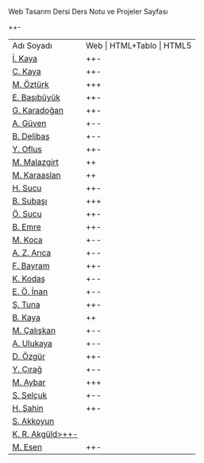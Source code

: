 Web Tasarım Dersi Ders Notu ve Projeler Sayfası
<table>
<tr><td>Adı Soyadı   </td> <td>Web | HTML+Tablo | HTML5</td></tr>
<tr><td><a href=https://ibrahim4913.wordpress.com>İ. Kaya</a></td><td>++-</td></tr>
<tr><td><a href=https://cihankayablog.wordpress.com>C. Kaya</a></td><td>++-</td></tr>
<tr><td><a href=https://muslum63.wordpress.com>M. Öztürk</a></td><td>+++</td></tr>
<tr><td><a href=https://emine44.wordpress.com>E. Başıbüyük</a></td><td>++-</td></tr>
<tr><td><a href=https://gokhankaradogan.wordpress.com>G. Karadoğan</a></td><td>++-</td></tr>
<tr><td><a href=https://guvenayakkabiblog.wordpress.com>A. Güven</a></td><td>+--</td></tr>
<tr><td><a href=https://burak1344.wordpress.com>B. Delibaş</a></td><td>+--</td></tr>
<tr><td><a href=https://httpegitim.wordpress.com>Y. Oflus</a></td><td>++-</td></tr>
<tr><td><a href=https://mahsummalazgirt.wordpress.com>M. Malazgirt</a></td><td>++</td></tr>
<tr><td><a href=https://karaaslanim.wordpress.com>M. Karaaslan</a></td><td>++</td></tr>
<tr><td><a href=https://itechnotrain.wordpress.com>H. Sucu</a></td><td>++-</td></tr>
<tr><td><a href=https://boteogretmeni.wordpress.com>B. Subaşı</a></td><td>+++</td></tr>
<tr><td><a href=https://technoeduweb.wordpress.com/blog>Ö. Sucu</a></td><td>++-</td></tr>
<tr><td><a href=https://bilisimtakip.wordpress.com>B. Emre</a></td><td>++-</td></tr>
<tr><td><a href=https://mehmetalikoca.wordpress.com>M. Koca</a></td><td>+--</td></tr>
<tr><td><a href=https://7eylul2017.wordpress.com>A. Z. Arıca</a></td><td>+--</td></tr>
<tr><td><a href=https://kayisifidanim.wordpress.com>F. Bayram</a></td><td>++-</td></tr>
<tr><td><a href=https://kako1245.wordpress.com>K. Kodaş</a></td><td>+--</td></tr>
<tr><td><a href=https://emiromerinan.wordpress.com>E. Ö. İnan</a></td><td>+--</td></tr>
<tr><td><a href=https://fotografcilik377.wordpress.com>Ş. Tuna</a></td><td>++-</td></tr>
<tr><td><a href=https://gazisehir.wordpress.com>B. Kaya</a></td><td>++</td></tr>
<tr><td><a href=https://malatya104.wordpress.com>M. Çalışkan</a></td><td>+--</td></tr>
<tr><td><a href=https://gezi3312.wordpress.com>A. Ulukaya</a></td><td>+--</td></tr>
<tr><td><a href=https://doganozgur.wordpress.com>D. Özgür</a></td><td>++-</td></tr>
<tr><td><a href=https://yunuscirag.wordpress.com>Y. Çırağ</a></td><td>+--</td></tr>
<tr><td><a href=https://kpssrehbericom.wordpress.com>M. Aybar</a></td><td>+++</td></tr>
<tr><td><a href=https://selcukseymaa.wordpress.com>S. Selçuk</a></td><td>+--</td></tr>
<tr><td><a href=https://handan33.wordpress.com>H. Şahin</a></td><td>++-</td></tr>
<tr><td><a href=https://lezzetinyolu49.wordpress.com>S. Akkoyun</td>++-</td></tr>
<tr><td><a href=https://kamerrabia.kayisiyazilim.com>K. R. Akgüld>++-</td></tr>
<tr><td><a href=http://bilisimkaynaklarim.blogspot.com.tr>M. Esen</a></td><td>++-</td></tr>
</table>


